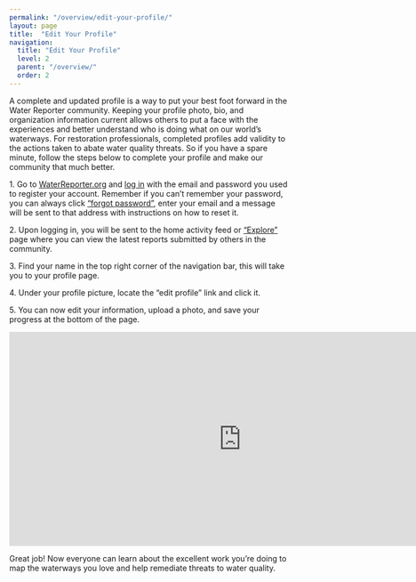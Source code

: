 ```yaml
---
permalink: "/overview/edit-your-profile/"
layout: page
title:  "Edit Your Profile"
navigation:
  title: "Edit Your Profile"
  level: 2
  parent: "/overview/"
  order: 2
---
```


<p>
  A complete and updated profile is a way to put your best foot forward in the Water Reporter community.  Keeping your profile photo, bio, and organization information current allows others to put a face with the experiences and better understand who is doing what on our world’s waterways.  For restoration professionals, completed profiles add validity to the actions taken to abate water quality threats.  So if you have a spare minute, follow the steps below to complete your profile and make our community that much better.
</p>


<p>
1. Go to <a href="https://waterreporter.org" target="_blank">WaterReporter.org</a> and <a href="https://waterreporter.org/user/login" target="_blank">log in</a> with the email and password you used to register your account.  Remember if you can’t remember your password, you can always click <a href="https://waterreporter.org/user/reset" target="_blank">“forgot password”</a>, enter your email and a message will be sent to that address with instructions on how to reset it.
</p>

<p>
2. Upon logging in, you will be sent to the home activity feed or <a href="waterreporter.org/activity" target="_blank">“Explore”</a> page where you can view the latest reports submitted by others in the community.
</p>

<p>
3. Find your name in the top right corner of the navigation bar, this will take you to your profile page.
</p>

<p>
4. Under your profile picture, locate the “edit profile” link and click it.
</p>


<p>
5. You can now edit your information, upload a photo, and save your progress at the bottom of the page.
</p>

<p class="text-center">
<iframe src="https://player.vimeo.com/video/138982207?title=0&byline=0&portrait=0" width="833" height="385" frameborder="0" webkitallowfullscreen mozallowfullscreen allowfullscreen></iframe>
</p>

<p>
Great job!  Now everyone can learn about the excellent work you’re doing to map the waterways you love and help remediate threats to water quality.
</p>

